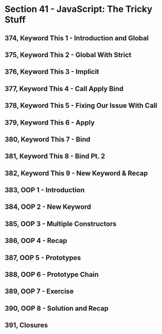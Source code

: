 # Section 41 - JavaScript: The Tricky Stuff

## 374, Keyword This 1 - Introduction and Global

## 375, Keyword This 2 - Global With Strict

## 376, Keyword This 3 - Implicit

## 377, Keyword This 4 - Call Apply Bind

## 378, Keyword This 5 - Fixing Our Issue With Call

## 379, Keyword This 6 - Apply

## 380, Keyword This 7 - Bind

## 381, Keyword This 8 - Bind Pt. 2

## 382, Keyword This 9 - New Keyword & Recap

## 383, OOP 1 - Introduction

## 384, OOP 2 - New Keyword

## 385, OOP 3 - Multiple Constructors

## 386, OOP 4 - Recap

## 387, OOP 5 - Prototypes

## 388, OOP 6 - Prototype Chain

## 389, OOP 7 - Exercise

## 390, OOP 8 - Solution and Recap

## 391, Closures
